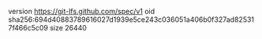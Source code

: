 version https://git-lfs.github.com/spec/v1
oid sha256:694d40883789616027d1939e5ce243c036051a406b0f327ad825317f466c5c09
size 26440
